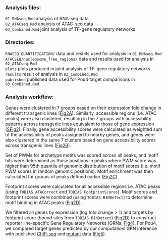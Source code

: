 ### Analysis files:

`01_RNAseq.Rmd` analysis of RNA-seq data\
`02_ATACseq.Rmd` analysis of ATAC-seq data\
`03_Combined.Rmd` joint analysis of TF-gene regulatory networks

### Directories:

`RNASEQ_QUANTIFICATION/` data and results used for analysis in `01_RNAseq.Rmd`\
`ATACSEQ/nucleosome_free_regions/` data and results used for analysis in `02_ATACseq.Rmd`\
`plots` plots produced in joint analysis of TF-gene regulatory networks\
`results` result of analysis in `03_Combined.Rmd`\
`published` published data used for Pou4 target comparisons in `03_Combined.Rmd`

### Analysis workflow:

Genes were clustered in 7 groups based on their expression fold change in different transgenic lines ([Fig2A](figures/Fig2.pdf)). Similarly, accessible regions (i.e. ATAC peaks) were also clustered, resulting in the 7 groups with accessibility patterns across transgenic lines equivalent to those of gene expression ([SFig2](figures/SFig2.pdf)). Finally, gene accessibility scores were calculated as weighted sum of the accessibility of peaks assigned to nearby genes, and genes were also clustered in the same 7 clusters based on gene accessibility scores across transgenic lines ([Fig2B](figures/Fig2.pdf)).

Set of PWMs for archetype motifs was scored across all peaks, and motif hits were determined as those positions in peaks where PWM score was higher than 95th quantile of genomic distribution of motif scores (i.e. motif PWM scores in random genomic positions). Motif enrichment was then calculated for groups of peaks defined earlier ([Fig2C](figures/Fig2.pdf)).

Footprint scores were calculated for all accessible regions i.e. ATAC peaks (using `TOBIAS ATACorrect` and `TOBIAS FootprintScores`). Motif scores and footprint scores were combined (using `TOBIAS BINDetect`) to determine motif binding in ATAC peaks ([Fig2D](figures/Fig2.pdf)).

We filtered all genes by expression (log fold change \> 1) and targets by footprint score (bound sites from `TOBIAS BINDetect`) ([Fig2D](figures/Fig2.pdf)) to construct reporter line-specific Gene Regulatory Networks (GRNs, [Fig4](figures/Fig4.pdf)). For Pou4, we compared target genes predicted by our computationl GRN inference with published [ChIP-seq](https://elifesciences.org/articles/74336) and [mutant](https://doi.org/10.1016/j.celrep.2020.03.031) data ([Fig5](figures/Fig5.pdf)).
